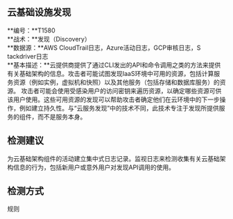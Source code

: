 ## 云基础设施发现  
**编号：**T1580  
**战术：**发现（Discovery）  
**数据源：**AWS CloudTrail日志，Azure活动日志，GCP审核日志，S​​tackdriver日志  
**基本描述：**云提供商提供了通过CLI发出的API和命令调用之类的方法来提供有关基础架构的信息。攻击者可能试图发现IaaS环境中可用的资源，包括计算服务资源（例如实例，虚拟机和快照）以及其他服务（包括存储和数据库服务）的资源。
攻击者可能会使用受感染用户的访问密钥来遍历资源，以确定哪些资源可供该用户使用。这些可用资源的发现可以帮助攻击者确定他们在云环境中的下一步操作，例如建立持久性。与“云服务发现”中的技术不同，此技术专注于发现所提供服务的组件，而不是服务本身。  
## 检测建议  
为云基础架构组件的活动建立集中式日志记录。监视日志来检测收集有关云基础架构信息的行为，包括新用户或意外用户对发现API调用的使用。  
## 检测方式  
规则